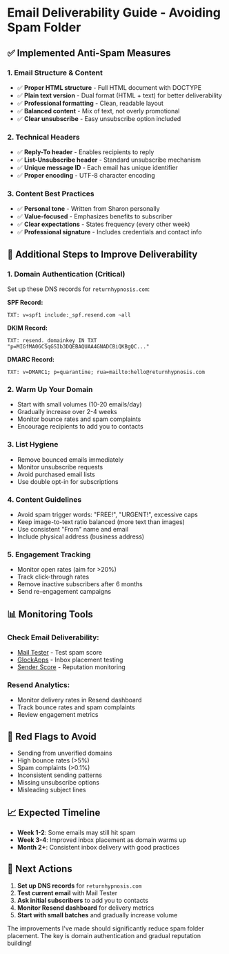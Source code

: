 # Email Deliverability Guide - Avoiding Spam Folder

## ✅ **Implemented Anti-Spam Measures**

### **1. Email Structure & Content**

- ✅ **Proper HTML structure** - Full HTML document with DOCTYPE
- ✅ **Plain text version** - Dual format (HTML + text) for better deliverability
- ✅ **Professional formatting** - Clean, readable layout
- ✅ **Balanced content** - Mix of text, not overly promotional
- ✅ **Clear unsubscribe** - Easy unsubscribe option included

### **2. Technical Headers**

- ✅ **Reply-To header** - Enables recipients to reply
- ✅ **List-Unsubscribe header** - Standard unsubscribe mechanism
- ✅ **Unique message ID** - Each email has unique identifier
- ✅ **Proper encoding** - UTF-8 character encoding

### **3. Content Best Practices**

- ✅ **Personal tone** - Written from Sharon personally
- ✅ **Value-focused** - Emphasizes benefits to subscriber
- ✅ **Clear expectations** - States frequency (every other week)
- ✅ **Professional signature** - Includes credentials and contact info

## 🔧 **Additional Steps to Improve Deliverability**

### **1. Domain Authentication (Critical)**

Set up these DNS records for `returnhypnosis.com`:

**SPF Record:**

```
TXT: v=spf1 include:_spf.resend.com ~all
```

**DKIM Record:**

```
TXT: resend._domainkey IN TXT "p=MIGfMA0GCSqGSIb3DQEBAQUAA4GNADCBiQKBgQC..."
```

**DMARC Record:**

```
TXT: v=DMARC1; p=quarantine; rua=mailto:hello@returnhypnosis.com
```

### **2. Warm Up Your Domain**

- Start with small volumes (10-20 emails/day)
- Gradually increase over 2-4 weeks
- Monitor bounce rates and spam complaints
- Encourage recipients to add you to contacts

### **3. List Hygiene**

- Remove bounced emails immediately
- Monitor unsubscribe requests
- Avoid purchased email lists
- Use double opt-in for subscriptions

### **4. Content Guidelines**

- Avoid spam trigger words: "FREE!", "URGENT!", excessive caps
- Keep image-to-text ratio balanced (more text than images)
- Use consistent "From" name and email
- Include physical address (business address)

### **5. Engagement Tracking**

- Monitor open rates (aim for >20%)
- Track click-through rates
- Remove inactive subscribers after 6 months
- Send re-engagement campaigns

## 📊 **Monitoring Tools**

### **Check Email Deliverability:**

- [Mail Tester](https://www.mail-tester.com/) - Test spam score
- [GlockApps](https://glockapps.com/) - Inbox placement testing
- [Sender Score](https://senderscore.org/) - Reputation monitoring

### **Resend Analytics:**

- Monitor delivery rates in Resend dashboard
- Track bounce rates and spam complaints
- Review engagement metrics

## 🚨 **Red Flags to Avoid**

- Sending from unverified domains
- High bounce rates (>5%)
- Spam complaints (>0.1%)
- Inconsistent sending patterns
- Missing unsubscribe options
- Misleading subject lines

## 📈 **Expected Timeline**

- **Week 1-2**: Some emails may still hit spam
- **Week 3-4**: Improved inbox placement as domain warms up
- **Month 2+**: Consistent inbox delivery with good practices

## 🎯 **Next Actions**

1. **Set up DNS records** for `returnhypnosis.com`
2. **Test current email** with Mail Tester
3. **Ask initial subscribers** to add you to contacts
4. **Monitor Resend dashboard** for delivery metrics
5. **Start with small batches** and gradually increase volume

The improvements I've made should significantly reduce spam folder placement. The key is domain authentication and gradual reputation building!
